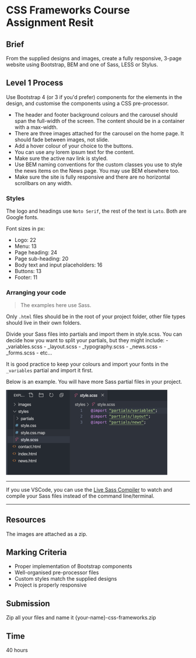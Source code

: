# CSS Frameworks Course Assignment Resit

## Brief

From the supplied designs and images, create a fully responsive, 3-page website using Bootstrap, BEM and one of Sass, LESS or Stylus.


## Level 1 Process

Use Bootstrap 4 (or 3 if you'd prefer) components for the elements in the design, and customise the components using a CSS pre-processor.

- The header and footer background colours and the carousel should span the full-width of the screen. The content should be in a container with a max-width.
- There are three images attached for the carousel on the home page. It should fade between images, not slide.
- Add a hover colour of your choice to the buttons.
- You can use any lorem ipsum text for the content.
- Make sure the active nav link is styled.
- Use BEM naming conventions for the custom classes you use to style the news items on the News page. You may use BEM elsewhere too.
- Make sure the site is fully responsive and there are no horizontal scrollbars on any width.


### Styles
The logo and headings use `Noto Serif`, the rest of the text is `Lato`. Both are Google fonts.

Font sizes in px: 

- Logo: 22
- Menu: 13
- Page heading: 24
- Page sub-heading: 20
- Body text and input placeholders: 16
- Buttons: 13
- Footer: 11

### Arranging your code

> The examples here use Sass.

Only `.html` files should be in the root of your project folder, other file types should live in their own folders.

Divide your Sass files into partials and import them in style.scss. You can decide how you want to split your partials, but they might include:
    - _variables.scss
    - _layout.scss
    - _typography.scss
    - _news.scss
    - _forms.scss
    - etc...

It is good practice to keep your colours and import your fonts in the `_variables` partial and import it first.

Below is an example. You will have more Sass partial files in your project.

<img src="images/file-arrangement.png" alt="variable boolean" style="width: 442px" />

---

If you use VSCode, you can use the [Live Sass Compiler](https://marketplace.visualstudio.com/items?itemName=ritwickdey.live-sass) to watch and compile your Sass files instead of the command line/terminal.

---


## Resources

The images are attached as a zip.

## Marking Criteria

- Proper implementation of Bootstrap components
- Well-organised pre-processor files
- Custom styles match the supplied designs
- Project is properly responsive


## Submission

Zip all your files and name it {your-name}-css-frameworks.zip

## Time

40 hours